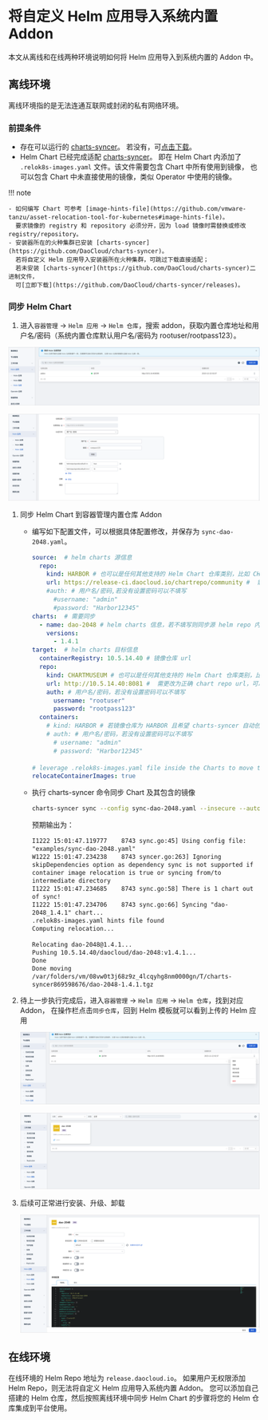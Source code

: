 # 将自定义 Helm 应用导入系统内置 Addon

本文从离线和在线两种环境说明如何将 Helm 应用导入到系统内置的 Addon 中。

## 离线环境

离线环境指的是无法连通互联网或封闭的私有网络环境。

### 前提条件

- 存在可以运行的 [charts-syncer](https://github.com/DaoCloud/charts-syncer)。
  若没有，可[点击下载](https://github.com/DaoCloud/charts-syncer/releases)。
- Helm Chart 已经完成适配 [charts-syncer](https://github.com/DaoCloud/charts-syncer)。
  即在 Helm Chart 内添加了 `.relok8s-images.yaml` 文件。该文件需要包含 Chart 中所有使用到镜像，
  也可以包含 Chart 中未直接使用的镜像，类似 Operator 中使用的镜像。

!!! note

    - 如何编写 Chart 可参考 [image-hints-file](https://github.com/vmware-tanzu/asset-relocation-tool-for-kubernetes#image-hints-file)。
      要求镜像的 registry 和 repository 必须分开，因为 load 镜像时需替换或修改 registry/repository。
    - 安装器所在的火种集群已安装 [charts-syncer](https://github.com/DaoCloud/charts-syncer)。
      若将自定义 Helm 应用导入安装器所在火种集群，可跳过下载直接适配；
      若未安装 [charts-syncer](https://github.com/DaoCloud/charts-syncer)二进制文件，
      可[立即下载](https://github.com/DaoCloud/charts-syncer/releases)。

### 同步 Helm Chart

1. 进入`容器管理` -> `Helm 应用` -> `Helm 仓库`，搜索 addon，获取内置仓库地址和用户名/密码（系统内置仓库默认用户名/密码为 rootuser/rootpass123）。

  ![helmlist](../../../images/helmlist.png)
  
  ![helmdetail](../../../images/helmdetail.png)
  
1. 同步 Helm Chart 到容器管理内置仓库 Addon

    * 编写如下配置文件，可以根据具体配置修改，并保存为 `sync-dao-2048.yaml`。

        ```yaml
        source:  # helm charts 源信息
          repo:
            kind: HARBOR # 也可以是任何其他支持的 Helm Chart 仓库类别，比如 CHARTMUSEUM
            url: https://release-ci.daocloud.io/chartrepo/community #  需更改为 chart repo url
            #auth: # 用户名/密码,若没有设置密码可以不填写
              #username: "admin"
              #password: "Harbor12345"
        charts:  # 需要同步
          - name: dao-2048 # helm charts 信息，若不填写则同步源 helm repo 内所有 charts
            versions:
              - 1.4.1
        target:  # helm charts 目标信息
          containerRegistry: 10.5.14.40 # 镜像仓库 url
          repo:
            kind: CHARTMUSEUM # 也可以是任何其他支持的 Helm Chart 仓库类别，比如 HARBOR
            url: http://10.5.14.40:8081 #  需更改为正确 chart repo url，可以通过 helm repo add $HELM-REPO 验证地址是否正确
            auth: # 用户名/密码，若没有设置密码可以不填写
              username: "rootuser"
              password: "rootpass123"
          containers:
            # kind: HARBOR # 若镜像仓库为 HARBOR 且希望 charts-syncer 自动创建镜像 Repository 则填写该字段  
            # auth: # 用户名/密码，若没有设置密码可以不填写 
              # username: "admin"
              # password: "Harbor12345"
 
        # leverage .relok8s-images.yaml file inside the Charts to move the container images too
        relocateContainerImages: true
        ```

    * 执行 charts-syncer 命令同步 Chart 及其包含的镜像

        ```sh
        charts-syncer sync --config sync-dao-2048.yaml --insecure --auto-create-repository
        ```

        预期输出为：

        ```console
        I1222 15:01:47.119777    8743 sync.go:45] Using config file: "examples/sync-dao-2048.yaml"
        W1222 15:01:47.234238    8743 syncer.go:263] Ignoring skipDependencies option as dependency sync is not supported if container image relocation is true or syncing from/to intermediate directory
        I1222 15:01:47.234685    8743 sync.go:58] There is 1 chart out of sync!
        I1222 15:01:47.234706    8743 sync.go:66] Syncing "dao-2048_1.4.1" chart...
        .relok8s-images.yaml hints file found
        Computing relocation...
 
        Relocating dao-2048@1.4.1...
        Pushing 10.5.14.40/daocloud/dao-2048:v1.4.1...
        Done
        Done moving /var/folders/vm/08vw0t3j68z9z_4lcqyhg8nm0000gn/T/charts-syncer869598676/dao-2048-1.4.1.tgz
        ```

1. 待上一步执行完成后，进入`容器管理` -> `Helm 应用` -> `Helm 仓库`，找到对应 Addon，
   在操作栏点击`同步仓库`，回到 Helm 模板就可以看到上传的 Helm 应用

    ![helm同步](../../../images/helmsyn.png)

    ![详情2048](../../../images/helm2048.png)

1. 后续可正常进行安装、升级、卸载

    ![安装升级](../../../images/Installation-and-upgrade.png)

## 在线环境

在线环境的 Helm Repo 地址为 `release.daocloud.io`。
如果用户无权限添加 Helm Repo，则无法将自定义 Helm 应用导入系统内置 Addon。
您可以添加自己搭建的 Helm 仓库，然后按照离线环境中同步 Helm Chart 的步骤将您的 Helm 仓库集成到平台使用。
